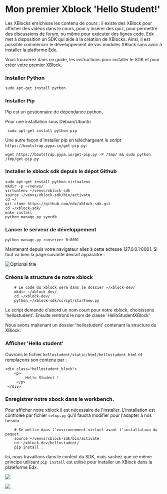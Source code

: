 # Mon premier Xblock 'Hello Student!'

Les XBlocks enrichisse les contenu de cours : il existe des XBlock pour afficher des vidéos dans le cours, pour y insérer des quiz, pour permettre des discussions de forum, ou même pour exécuter des lignes code. Edx met à disposition un SDK qui aide à la création de XBlocks. Ainsi, il est possible commencer le développement de vos modules XBlock sans avoir à installer la platforme Edx.

Vous trouverez dans ce guide, les instructions pour installer le SDK et pour créer votre premier XBlock.

### Installer Python

    sudo apt-get install python

### Installer Pip

 Pip est un gestionnaire de dépendance python.
 
 Pour une installation sous Debian/Ubuntu
 
     sudo apt-get install python-pip
 
 Une autre façon d'installer pip en téléchargeant le script `https://bootstrap.pypa.io/get-pip.py`:
 
    wget https://bootstrap.pypa.io/get-pip.py -P /tmp/ && sudo python /tmp/get-pip.py


### Installer le xblock sdk depuis le dépot Github

    sudo apt-get install python-virtualenv
    mkdir -p ~/venvs/
    virtualenv ~/venvs/xblock-sdk
    source ~/venvs/xblock-sdk/bin/activate
    cd ~/
    git clone https://github.com/edx/xblock-sdk.git
    cd ~/xblock-sdk/
    make install
    python manage.py syncdb


### Lancer le serveur de développement

    python manage.py runserver 0:8001

Maintenant depuis votre navigateur allez à cette adresse 127.0.0.1:8001.
Si tout va bien la page suivante devrait apparaître :

![](http://opencraft.com/doc/edx/xblock/_images/workbench_home.png "Optional title")

### Créons la structure de notre xblock


        # Le code du xblock sera dans le dossier ~/xblock-dev/
        mkdir ~/xblock-dev/
        cd ~/xblock-dev/
        python ~/xblock-sdk/script/startnew.py 

Le script demande d'abord un nom court pour notre xblock, choisissons 'hellostudent'.
Ensuite rentrons le nom de classe 'HelloStudentXBlock'

Nous avons maitenant un dossier 'hellostudent' contenant la structure du XBlock.

### Afficher 'Hello student'

Ouvrons le fichier `hellostudent/static/html/hellostudent.html` et remplaçons son contenu par :


    <div class="hellostudent_block">
        <p>
             Hello Student !
         </p>
     </div>

### Enregistrer notre xbock dans le workbench.

Pour afficher notre xblock il est nécessaire de l'installer. L'installation est controlée par fichier
`setup.py` qu'il faudra modifier pour l'adapter à nos besoin.

        # Se mettre dans l'environnement virtuel avant l'installation du paquet.
        source ~/venvs/xblock-sdk/bin/activate
        cd ~/xblock-dev/hellostudent/
        pip install .


 Ici, nous travaillons dans le context du SDK, mais sachez que ce même principe utilisant `pip install` est utilisé pour installer un XBlock dans la plateforme Edx.


![](https://github.com/openfun/hackathon/blob/jpaille-xblock-doc/themes/static/indexsdk.png?raw=true)

![](https://github.com/openfun/hackathon/blob/jpaille-xblock-doc/themes/static/hellodk1.png?raw=true)
